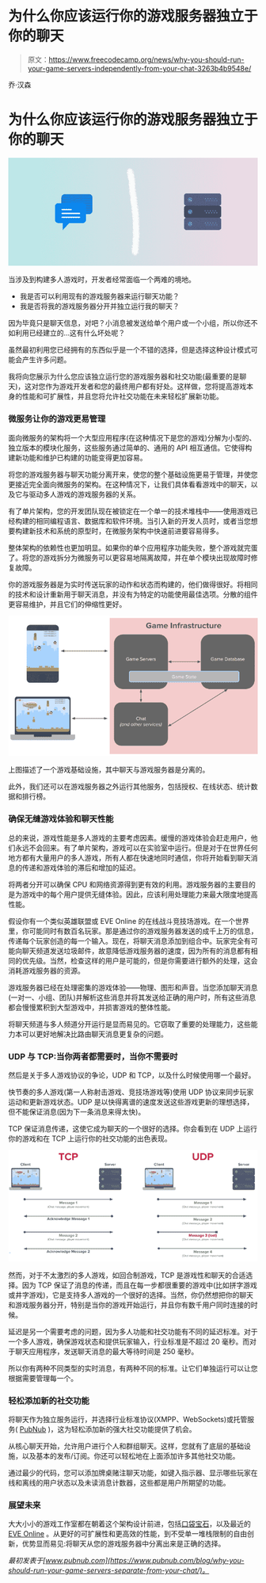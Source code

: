 # 为什么你应该运行你的游戏服务器独立于你的聊天

> 原文：<https://www.freecodecamp.org/news/why-you-should-run-your-game-servers-independently-from-your-chat-3263b4b9548e/>

乔·汉森

# 为什么你应该运行你的游戏服务器独立于你的聊天

![RvAFM7dys3pkReHAYIFGy2wovsV1zH-LoWAX](img/89a825b378f183ee06ebf934136573f5.png)

当涉及到构建多人游戏时，开发者经常面临一个两难的境地。

*   我是否可以利用现有的游戏服务器来运行聊天功能？
*   我是否将我的游戏服务器分开并独立运行我的聊天？

因为毕竟只是聊天信息，对吧？小消息被发送给单个用户或一个小组，所以你还不如利用已经建立的…这有什么坏处呢？

虽然最初利用您已经拥有的东西似乎是一个不错的选择，但是选择这种设计模式可能会产生许多问题。

我将向您展示为什么您应该独立运行您的游戏服务器和社交功能(最重要的是聊天)，这对您作为游戏开发者和您的最终用户都有好处。这样做，您将提高游戏本身的性能和可扩展性，并且您将允许社交功能在未来轻松扩展新功能。

### 微服务让你的游戏更易管理

面向微服务的架构将一个大型应用程序(在这种情况下是您的游戏)分解为小型的、独立版本的模块化服务，这些服务通过简单的、通用的 API 相互通信。它使得构建新功能和维护已构建的功能变得更加容易。

将您的游戏服务器与聊天功能分离开来，使您的整个基础设施更易于管理，并使您更接近完全面向微服务的架构。在这种情况下，让我们具体看看游戏中的聊天，以及它与驱动多人游戏的游戏服务器的关系。

有了单片架构，您的开发团队现在被锁定在一个单一的技术堆栈中——使用游戏已经构建的相同编程语言、数据库和软件环境。当引入新的开发人员时，或者当您想要构建新技术和系统的原型时，在微服务架构中快速前进要容易得多。

整体架构的依赖性也更加明显。如果你的单个应用程序功能失败，整个游戏就完蛋了。将您的游戏拆分为微服务可以更容易地隔离故障，并在单个模块出现故障时修复故障。

你的游戏服务器是为实时传送玩家的动作和状态而构建的，他们做得很好。将相同的技术和设计重新用于聊天消息，并没有为特定的功能使用最佳选项。分散的组件更容易维护，并且它们的伸缩性更好。

![kxjPuS481xkdGVK8aUOcBCxl-IF3jKlz9ltN](img/33aa5ac248b0e6327cd881f120c0c999.png)

上图描述了一个游戏基础设施，其中聊天与游戏服务器是分离的。

此外，我们还可以在游戏服务器之外运行其他服务，包括授权、在线状态、统计数据和排行榜。

### 确保无缝游戏体验和聊天性能

总的来说，游戏性能是多人游戏的主要考虑因素。缓慢的游戏体验会赶走用户，他们永远不会回来。有了单片架构，游戏可以在实验室中运行。但是对于在世界任何地方都有大量用户的多人游戏，所有人都在快速地同时通信，你将开始看到聊天消息的传递和游戏体验的滞后和增加的延迟。

将两者分开可以确保 CPU 和网络资源得到更有效的利用。游戏服务器的主要目的是为游戏中的每个用户提供无缝体验。因此，应该利用处理能力来最大限度地提高性能。

假设你有一个类似英雄联盟或 EVE Online 的在线战斗竞技场游戏。在一个世界里，你可能同时有数百名玩家。那是通过你的游戏服务器发送的成千上万的信息，传递每个玩家创造的每一个输入。现在，将聊天消息添加到组合中。玩家完全有可能向聊天频道发送垃圾邮件，故意降低游戏服务器的速度，因为所有的消息都有相同的优先级。当然，检查这样的用户是可能的，但是你需要进行额外的处理，这会消耗游戏服务器的资源。

游戏服务器已经在处理密集的游戏体验——物理、图形和声音。当您添加聊天消息(一对一、小组、团队)并解析这些消息并将其发送给正确的用户时，所有这些消息都会慢慢累积到大型游戏中，并损害游戏的整体性能。

将聊天频道与多人频道分开运行是显而易见的。它窃取了重要的处理能力，这些能力本可以更好地解决比路由聊天消息更复杂的问题。

### UDP 与 TCP:当你两者都需要时，当你不需要时

然后是关于多人游戏协议的争论，UDP 和 TCP，以及什么时候使用哪一个最好。

快节奏的多人游戏(第一人称射击游戏、竞技场游戏等)使用 UDP 协议来同步玩家运动和更新游戏状态。UDP 是以快得离谱的速度发送这些游戏更新的理想选择，但不能保证消息(因为下一条消息来得太快)。

TCP 保证消息传递，这使它成为聊天的一个很好的选择。你会看到在 UDP 上运行你的游戏和在 TCP 上运行你的社交功能的出色表现。

![2rINsVWUD5qCbgxJYxq0cYIvUxHFV0iCkQdJ](img/cdde37516bc980325888b8b408d728e8.png)

然而，对于不太激烈的多人游戏，如回合制游戏，TCP 是游戏性和聊天的合适选择。因为 TCP 保证了消息的传递，而且在每一步都很重要的游戏中(比如拼字游戏或井字游戏)，它是支持多人游戏的一个很好的选择。当然，你仍然想把你的聊天和游戏服务器分开，特别是当你的游戏开始运行，并且你有数千用户同时连接的时候。

延迟是另一个需要考虑的问题，因为多人功能和社交功能有不同的延迟标准。对于一个多人游戏，确保游戏状态和提供玩家输入，行业标准是不超过 20 毫秒。而对于聊天应用程序，发送聊天消息的最大等待时间是 250 毫秒。

所以你有两种不同类型的实时消息，有两种不同的标准。让它们单独运行可以让您根据需要管理每一个。

### 轻松添加新的社交功能

将聊天作为独立服务运行，并选择行业标准协议(XMPP、WebSockets)或托管服务( [PubNub](https://www.pubnub.com?utm_source=Syndication&utm_medium=Medium&utm_campaign=SYN-CY18-Q2-Medium) )，这为轻松添加新的强大社交功能提供了机会。

从核心聊天开始，允许用户进行个人和群组聊天。这样，您就有了底层的基础设施，以及基本的发布/订阅。你还可以轻松地在上面添加许多其他社交功能。

通过最少的代码，您可以添加牌桌赌注聊天功能，如键入指示器、显示哪些玩家在线和离线的用户状态以及未读消息计数器，这些都是用户所期望的功能。

### 展望未来

大大小小的游戏工作室都在朝着这个架构设计前进，包括[口袋宝石](https://www.pubnub.com/customers/pocket-gems/?utm_source=Syndication&utm_medium=Medium&utm_campaign=SYN-CY18-Q2-Medium)，以及最近的 [EVE Online](https://www.eveonline.com/article/p4i0qx/new-chat-backend-coming-with-the-march-release) 。从更好的可扩展性和更高效的性能，到不受单一堆栈限制的自由创新，优势显而易见:将聊天从您的游戏服务器中分离出来是正确的选择。

*最初发表于[www.pubnub.com](https://www.pubnub.com/blog/why-you-should-run-your-game-servers-separate-from-your-chat/)。*
